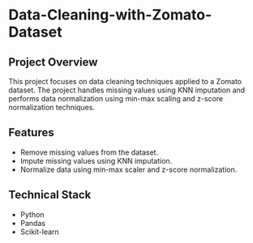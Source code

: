 # Data-Cleaning-with-Zomato-Dataset

## Project Overview
This project focuses on data cleaning techniques applied to a Zomato dataset. The project handles missing values using KNN imputation and performs data normalization using min-max scaling and z-score normalization techniques.

## Features
- Remove missing values from the dataset.
- Impute missing values using KNN imputation.
- Normalize data using min-max scaler and z-score normalization.

## Technical Stack
- Python
- Pandas
- Scikit-learn
